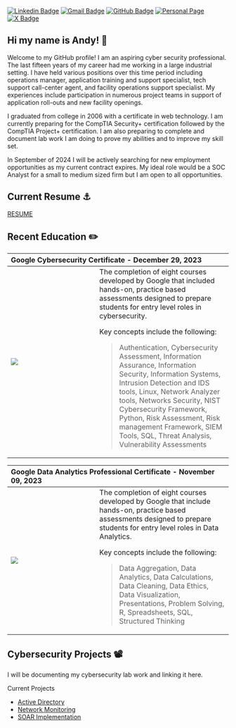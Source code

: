 [![Linkedin Badge](https://img.shields.io/badge/-andydoan-blue?style=flat&logo=Linkedin&logoColor=white&link=https://www.linkedin.com/in/andydoan/)](https://www.linkedin.com/in/andydoan/)
[![Gmail Badge](https://img.shields.io/badge/-andy.charles.doan-c14438?style=flat&logo=Gmail&logoColor=white&link=mailto:andy.charles.doan@gmail.com)](mailto:andy.charles.doan@gmail.com)
[![GitHub Badge](https://img.shields.io/badge/-DoanAndy-181717?style=flat&logo=GitHub&logoColor=white&link=https://github.com/DoanAndy)](https://github.com/DoanAndy)
[![Personal Page](https://img.shields.io/badge/-AndyDoan-4285F4?style=flat&logo=googlechrome&logoColor=white&link=https://DoanAndy.github.io)](https://DoanAndy.github.io)
[![X Badge](https://img.shields.io/badge/-AndyDoania-000000?style=flat&logo=x&logoColor=white&link=https://twitter.com/AndyDoania)]([https://DoanAndy.github.io](https://twitter.com/AndyDoania))

## Hi my name is Andy! 👋
Welcome to my GitHub profile! I am an aspiring cyber security professional. The last fifteen years of my career had me working in a large industrial setting. I have held various positions over this time period including operations manager, application training and support specialist, tech support call-center agent, and facility operations support specialist. My experiences include participation in numerous project teams in support of application roll-outs and new facility openings.

I graduated from college in 2006 with a certificate in web technology. I am currently preparing for the CompTIA Security+ certification followed by the CompTIA Project+ certification. I am also preparing to complete and document lab work I am doing to prove my abilities and to improve my skill set. 

In September of 2024 I will be actively searching for new employment opportunities as my current contract expires. My ideal role would be a SOC Analyst for a small to medium sized firm but I am open to all opportunities. 

## Current Resume ⚓

[RESUME](https://doanandy.github.io/resume/resume.pdf)

## Recent Education ✏️
<table>
  <thead>
   <tr>
      <th colspan="2" align="left">
        Google Cybersecurity Certificate - December 29, 2023
      </th>
   </tr>
  </thead>
  <tr>
    <td width="40%"><img align="left" src="https://images.credly.com/size/340x340/images/0bf0f2da-a699-4c82-82e2-56dcf1f2e1c7/image.png"></td>
    <td valign="top">
The completion of eight courses developed by Google that included hands-on, practice based assessments designed to prepare students for entry level roles in cybersecurity. 

Key concepts include the following:
> Authentication, Cybersecurity Assessment, Information Assurance, Information Security, Information Systems, Intrusion Detection and IDS tools, Linux, Network Analyzer tools, Networks Security, NIST Cybersecurity Framework, Python, Risk Assessment, Risk management Framework, SIEM Tools, SQL, Threat Analysis, Vulnerability Assessments      
    </td>
  </tr>
  
</table>

<table>
  <thead>
   <tr>
      <th colspan="2" align="left">
        Google Data Analytics Professional Certificate - November 09, 2023
      </th>
   </tr>
  </thead>
  <tr>
    <td width="40%"><img align="left" src="https://images.credly.com/size/340x340/images/d41de2b7-cbc2-47ec-bcf1-ebecbe83872f/GCC_badge_DA_1000x1000.png"></td>
    <td valign="top">
The completion of eight courses developed by Google that include hands-on, practice based assessments designed to prepare students for entry level roles in Data Analytics. 

Key concepts include the following:
> Data Aggregation, Data Analytics, Data Calculations, Data Cleaning, Data Ethics, Data Visualization, Presentations, Problem Solving, R, Spreadsheets, SQL, Structured Thinking    
    </td>
  </tr>
  
</table>

## Cybersecurity Projects 📽️

I will be documenting my cybersecurity lab work and linking it here. 

Current Projects

* [Active Directory](https://doanandy.github.io/Projects/Active_Directory/)
* [Network Monitoring](https://doanandy.github.io/Projects/Network_Monitoring/)
* [SOAR Implementation](https://doanandy.github.io/Projects/SOAR_Implementation/)





<!---
DoanAndy/DoanAndy is a ✨ special ✨ repository because its `README.md` (this file) appears on your GitHub profile.
You can click the Preview link to take a look at your changes.
--->
